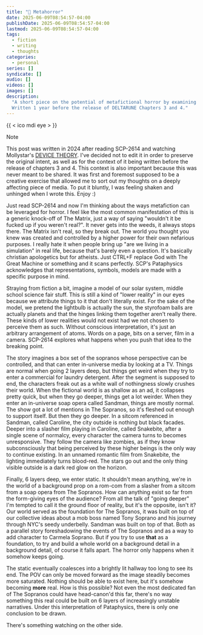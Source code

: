 ```yaml
---
title: " Metahorror"
date: 2025-06-09T08:54:57-04:00
publishDate: 2025-06-09T08:54:57-04:00
lastmod: 2025-06-09T08:54:57-04:00
tags:
  - fiction
  - writing
  - thoughts
categories:
  - personal
series: []
syndicate: []
audio: []
videos: []
images: []
description:
  "A short piece on the potential of metafictional horror by examining SCP-2614.
  Written 1 year before the release of DELTARUNE Chapters 3 and 4."
---
```


{{ < ico mdi eye > }}

<!--more-->

> [!NOTE]
>
> This post was written in 2024 after reading SCP-2614 and watching Mollystar's
> [DEVICE THEORY](https://www.youtube.com/watch?v=0UUrelL0WEs). I've decided not
> to edit it in order to preserve the original intent, as well as for the
> context of it being written before the release of chapters 3 and 4. This
> context is also important because this was never meant to be shared. It was
> first and foremost supposed to be a creative exercise that allowed me to sort
> out my thoughts on a deeply affecting piece of media. To put it bluntly, I was
> feeling shaken and unhinged when I wrote this. Enjoy :)

<!--more-->

Just read SCP-2614 and now I'm thinking about the ways metafiction can be
leveraged for horror. I feel like the most common manifestation of this is a
generic knock-off of The Matrix, just a way of saying "wouldn't it be fucked up
if you weren't real?". It never gets into the weeds, it always stops there. The
Matrix isn't real, so they break out. The world you thought you knew was created
and controlled by a higher power for their own nefarious purposes. I really hate
it when people bring up "are we living in a simulation" in real life, because
that's barely even a question. It's basically christian apologetics but for
atheists. Just CTRL+F replace God with The Great Machine or something and it
scans perfectly. SCP's Pataphysics acknowledges that representations, symbols,
models are made with a specific purpose in mind.

Straying from fiction a bit, imagine a model of our solar system, middle school
science fair stuff. This is still a kind of "lower reality" in our eyes because
we attribute things to it that don't literally exist. For the sake of the model,
we pretend the lightbulb is actually the sun, the styrofoam balls are actually
planets and that the hinges linking them together aren't really there. These
kinds of lower realities would not exist had we not chosen to perceive them as
such. Without conscious interpretation, it's just an arbitrary arrangement of
atoms. Words on a page, bits on a server, film in a camera. SCP-2614 explores
what happens when you push that idea to the breaking point.

The story imagines a box set of the sopranos whose perspective can be
controlled, and that can enter in-universe media by looking at a TV. Things are
normal when going 2 layers deep, but things get weird when they try to enter a
commercial for laundry detergent. After the segment is supposed to end, the
characters freak out as a white wall of nothingness slowly crushes their world.
When the fictional world is as shallow as an ad, it collapses pretty quick, but
when they go deeper, things get a lot weirder. When they enter an in-universe
soap opera called Sandman, things are mostly normal. The show got a lot of
mentions in The Sopranos, so it's fleshed out enough to support itself. But then
they go deeper. In a sitcom referenced in Sandman, called Caroline, the city
outside is nothing but black facades. Deeper into a slasher film playing in
Caroline, called Snakebite, after a single scene of normalcy, every character
the camera turns to becomes unresponsive. They follow the camera like zombies,
as if they know subconsciously that being perceived by these higher beings is
the only way to continue existing. In an unnamed romantic film from Snakebite,
the lighting immediately turns blood-red. The stars go out and the only thing
visible outside is a dark red glow on the horizon.

Finally, 6 layers deep, we enter static. It shouldn't mean anything, we're in
the world of a background prop on a rom-com from a slasher from a sitcom from a
soap opera from The Sopranos. How can anything exist so far from the form-giving
eyes of the audience? From all the talk of "going deeper" I'm tempted to call it
the ground floor of reality, but it's the opposite, isn't it? Our world served
as the foundation for The Sopranos, it was built on top of our collective ideas
about a mob boss named Tony Soprano and his journey through NYC's seedy
underbelly. Sandman was built on top of that. Both as a parallel story
foreshadowing the events of The Sopranos and as a way to add character to
Carmela Soprano. But if you try to use **that** as a foundation, to try and
build a whole world on a background detail in a background detail, of course it
falls apart. The horror only happens when it somehow keeps going.

The static eventually coalesces into a brightly lit hallway too long to see its
end. The POV can only be moved forward as the image steadily becomes more
saturated. Nothing should be able to exist here, but it's somehow becoming
**more** real. How is this possible? Not even the most dedicated fan of The
Sopranos could have head-canon'd this far, there's no way something this real
could be built on 6 layers of increasingly unstable narratives. Under this
interpretation of Pataphysics, there is only one conclusion to be drawn.

There's something watching on the other side.
